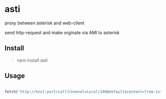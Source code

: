 # asti

proxy between asterisk and web-client

send http-request and make orginate via AMI to asterisk

## Install

> npm install asti


## Usage

`````javascript

fetch('http://host:port/call?channel=Local/100@default&context=from-internal&exten=89135292926');


`````
